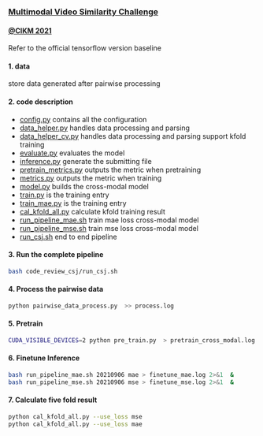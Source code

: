 ### [Multimodal Video Similarity Challenge](https://algo.browser.qq.com/)
#### [@CIKM 2021](https://www.cikm2021.org/analyticup) 
Refer to the official tensorflow version baseline

#### 1. data
store data generated after pairwise processing

#### 2. code description
- [config.py](config.py) contains all the configuration
- [data_helper.py](data_helper.py) handles data processing and parsing
- [data_helper_cv.py](data_helper_cv.py) handles data processing and parsing support kfold training
- [evaluate.py](evaluate.py) evaluates the model
- [inference.py](inference.py) generate the submitting file
- [pretrain_metrics.py](pretrain_metrics.py) outputs the metric when pretraining
- [metrics.py](metrics.py) outputs the metric when training
- [model.py](model.py) builds the cross-modal model
- [train.py](train.py) is the training entry
- [train_mae.py](train_mae.py) is the training entry
- [cal_kfold_all.py](cal_kfold_all.py) calculate kfold training result
- [run_pipeline_mae.sh](run_pipeline_mae.sh) train mae loss cross-modal model
- [run_pipeline_mse.sh](run_pipeline_mse.sh) train mse loss cross-modal model
- [run_csj.sh](run_csj.sh) end to end pipeline

#### 3. Run the complete pipeline
```bash
bash code_review_csj/run_csj.sh
```

#### 4. Process the pairwise data
```bash
python pairwise_data_process.py  >> process.log
```

#### 5. Pretrain
```bash
CUDA_VISIBLE_DEVICES=2 python pre_train.py  > pretrain_cross_modal.log
```

#### 6. Finetune Inference
```bash
bash run_pipeline_mae.sh 20210906 mae > finetune_mae.log 2>&1  &
bash run_pipeline_mse.sh 20210906 mse > finetune_mse.log 2>&1  &
```

#### 7. Calculate five fold result
```bash
python cal_kfold_all.py --use_loss mse
python cal_kfold_all.py --use_loss mae
```
